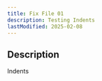 ```yaml
---
title: Fix File 01
description: Testing Indents
lastModified: 2025-02-08
---
```


## Description

Indents
